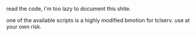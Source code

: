 read the code, i'm too lazy to document this shite.

one of the available scripts is a highly modified bmotion for tclserv. use at your own risk.
